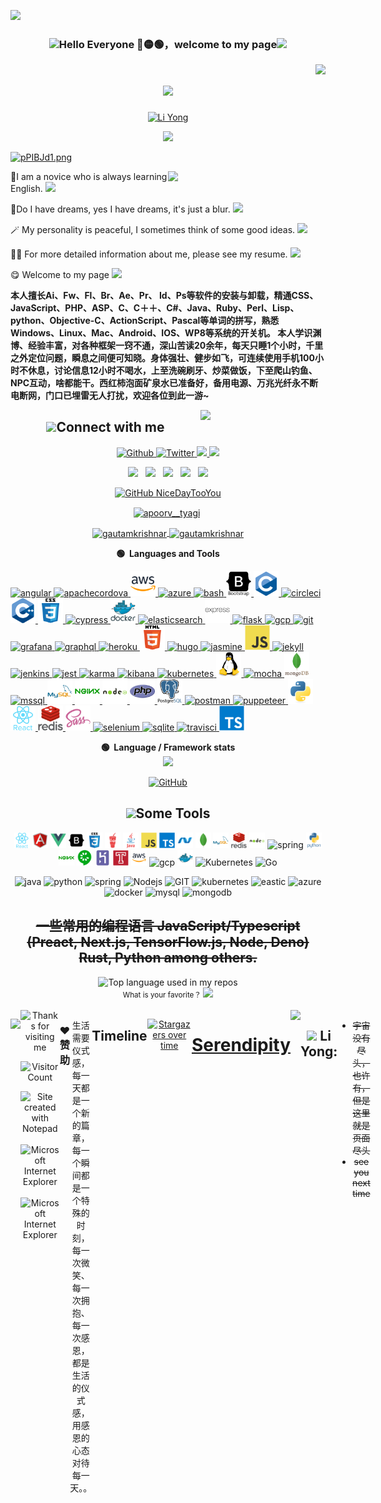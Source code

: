 ![](https://s1.ax1x.com/2023/08/20/pP8cNpq.jpg)

### <div align="center"><img src="https://github.com/sciencepal/sciencepal/blob/master/assets/Hi.gif" width="29px">Hello Everyone  🔴🟡🟢，welcome to my page<img src="https://media.giphy.com/media/mGcNjsfWAjY5AEZNw6/giphy.gif" width="50"></div>  

<img align="right" src="https://visitor-badge.laobi.icu/badge?page_id=NiceDayTooYou.NiceDayTooYou">

<h1 align="center">
  <a href="https://git.io/typing-svg">
    <img src="https://readme-typing-svg.herokuapp.com/?lines=你好,+Hello!+❤️;欢迎+来到+LiYong+的页面....;Nice+to+meet+you!&center=true&size=30&color=000000">
  </a>
</h1>

<p align="center">
  <a href="https://liyong.online/">
    <img src="https://s1.ax1x.com/2023/08/20/pP8bBkt.png" alt="Li Yong" /></a>
</p>

<p align="center">
  <!-- Typing SVG by DenverCoder1 - https://github.com/DenverCoder1/readme-typing-svg -->
  <a href="https://liyong.online/">
    <img src="https://readme-typing-svg.demolab.com/?lines=Nihao%20Welcome%20to%20Li%20Yong%20page;%20Glad%20you're%20here%20it's%20just%20a%20moment&center=true&width=440&height=45&color=f75c7e&vCenter=true&pause=1000&size=22" /></a>
</p>

[![pPIBJd1.png](https://z1.ax1x.com/2023/09/21/pPIBJd1.png)](https://imgse.com/i/pPIBJd1)

<picture>
    <source media="(prefers-color-scheme: dark)" srcset="https://github-readme-stats-ouuan.vercel.app/api?username=ouuan&theme=dark&show_icons=true">
    <img align="right" width="50%" src="https://github-readme-stats-ouuan.vercel.app/api?username=NiceDayTooYou&show_icons=true">
</picture>

<div>   
    <p>🔭I am a novice who is always learning English. <img src="https://media.giphy.com/media/WUlplcMpOCEmTGBtBW/giphy.gif" width="30"></p>
    <p>🌱Do I have dreams, yes I have dreams, it's just a blur. <img src="https://media.giphy.com/media/WUlplcMpOCEmTGBtBW/giphy.gif" width="30"></p>
    <p>🪄 My personality is peaceful, I sometimes think of some good ideas. <img src="https://media.giphy.com/media/WUlplcMpOCEmTGBtBW/giphy.gif" width="30"></p>
    <p>👨‍💻  For more detailed information about me, please see my resume. <img src="https://media.giphy.com/media/WUlplcMpOCEmTGBtBW/giphy.gif" width="30"></p>
    <p>😋 Welcome to my page <img src="https://media.giphy.com/media/WUlplcMpOCEmTGBtBW/giphy.gif" width="30"></p>
    <p><strong>本人擅长Ai、Fw、Fl、Br、Ae、Pr、 Id、Ps等软件的安装与卸载，精通CSS、JavaScript、PHP、ASP、C、C＋＋、C#、Java、Ruby、Perl、Lisp、python、Objective-C、ActionScript、Pascal等单词的拼写，熟悉Windows、Linux、Mac、Android、IOS、WP8等系统的开关机。
本人学识渊博、经验丰富，对各种框架一窍不通，深山苦读20余年，每天只睡1个小时，千里之外定位问题，瞬息之间便可知晓。身体强壮、健步如飞，可连续使用手机100小时不休息，讨论信息12小时不喝水，上至洗碗刷牙、炒菜做饭，下至爬山钓鱼、NPC互动，啥都能干。西红柿泡面矿泉水已准备好，备用电源、万兆光纤永不断电断网，门口已埋雷无人打扰，欢迎各位到此一游~</strong></p> 
</div>

 <img align='right' src='https://user-images.githubusercontent.com/5713670/87202985-820dcb80-c2b6-11ea-9f56-7ec461c497c3.gif' width='200'>
 
<div align="center">
    <h2><img src="https://github.com/TheDudeThatCode/TheDudeThatCode/blob/master/Assets/Developer.gif" width="45" />Connect with me</h2>
    <div>
        <a href="https://t.me/serendipityniceday" target="_blank">
            <img alt="Github" src="https://img.shields.io/badge/GitHub-%2312100E.svg?&style=for-the-badge&logo=Github&logoColor=white" />
        </a> 
        <a href="https://twitter.com/NiceDayTooYou" target="_blank">
            <img alt="Twitter" src="https://img.shields.io/badge/twitter-%231DA1F2.svg?&style=for-the-badge&logo=twitter&logoColor=white" />
        </a> 
        <a href="https://www.instagram.com/serendipityniceday">
            <img src="https://img.shields.io/badge/instagram-%23E4405F.svg?&style=for-the-badge&logo=instagram&logoColor=white" height=25 />
        </a> 
        <a href="https://youtube.com/@serendipityniceday">
            <img src="https://img.shields.io/badge/youtube-%2312100E.svg?&style=for-the-badge&logo=youtube&logoColor=white" height=25 />
        </a>
    </p>
</div>

[<img src="https://upload.wikimedia.org/wikipedia/commons/8/83/Steam_icon_logo.svg" width="3.5%"/>](https://steamcommunity.com/id/NiceDayToYou/)  &nbsp; [<img src="https://img.icons8.com/color/48/000000/twitter.png" width="3.5%"/>](https://twitter.com/NiceDayTooYou)  &nbsp; [<img src="https://img.icons8.com/fluent/48/000000/facebook-new.png" width="3.5%"/>](https://www.facebook.com/profile.php?id=100087409027814)  &nbsp; [<img src="https://img.icons8.com/fluent/48/000000/instagram-new.png" width="3.5%"/>](https://www.instagram.com/serendipityniceday)  &nbsp; <a href="mailto:nicedaytoooyou@gmail.com"> <img src="https://img.icons8.com/fluent/48/000000/gmail.png" width="3.5%"/>
  

[![GitHub NiceDayTooYou](https://img.shields.io/github/followers/thaiane?label=follow&style=social)](https://github.com/NiceDayTooYou)

<p align="center">
<a href="https://twitter.com/NiceDayTooYou" target="blank"><img align="center" src="https://cdn.jsdelivr.net/npm/simple-icons@3.0.1/icons/twitter.svg" alt="apoorv__tyagi" height="30" width="30" /></a>&nbsp;
</p>

<div align="center">
    <p align="center">
        <a href="https://twitter.com/NiceDayTooYou" target="_blank">
            <img align="center" src="https://raw.githubusercontent.com/rahuldkjain/github-profile-readme-generator/master/src/images/icons/Social/twitter.svg" alt="gautamkrishnar" height="30" width="40" />
        </a>
        <a href="https://www.instagram.com/serendipityniceday" target="_blank">
            <img align="center" src="https://raw.githubusercontent.com/rahuldkjain/github-profile-readme-generator/master/src/images/icons/Social/instagram.svg" alt="gautamkrishnar" height="30" width="40" />
        </a>
    </p>
</div>

<b>🟢&nbsp;&nbsp;Languages&nbsp;and&nbsp;Tools</b>
  <br/>
  <p align="left"> <a href="https://angular.io" target="_blank"> <img src="https://angular.io/assets/images/logos/angular/angular.svg" alt="angular" width="40" height="40"/> </a> <a href="https://cordova.apache.org/" target="_blank"> <img src="https://www.vectorlogo.zone/logos/apache_cordova/apache_cordova-icon.svg" alt="apachecordova" width="40" height="40"/> </a> <a href="https://aws.amazon.com" target="_blank"> <img src="https://raw.githubusercontent.com/devicons/devicon/master/icons/amazonwebservices/amazonwebservices-original-wordmark.svg" alt="aws" width="40" height="40"/> </a> <a href="https://azure.microsoft.com/en-in/" target="_blank"> <img src="https://www.vectorlogo.zone/logos/microsoft_azure/microsoft_azure-icon.svg" alt="azure" width="40" height="40"/> </a> <a href="https://www.gnu.org/software/bash/" target="_blank"> <img src="https://www.vectorlogo.zone/logos/gnu_bash/gnu_bash-icon.svg" alt="bash" width="40" height="40"/> </a> <a href="https://getbootstrap.com" target="_blank"> <img src="https://raw.githubusercontent.com/devicons/devicon/master/icons/bootstrap/bootstrap-plain-wordmark.svg" alt="bootstrap" width="40" height="40"/> </a> <a href="https://www.cprogramming.com/" target="_blank"> <img src="https://raw.githubusercontent.com/devicons/devicon/master/icons/c/c-original.svg" alt="c" width="40" height="40"/> </a> <a href="https://circleci.com" target="_blank"> <img src="https://www.vectorlogo.zone/logos/circleci/circleci-icon.svg" alt="circleci" width="40" height="40"/> </a> <a href="https://www.w3schools.com/cpp/" target="_blank"> <img src="https://raw.githubusercontent.com/devicons/devicon/master/icons/cplusplus/cplusplus-original.svg" alt="cplusplus" width="40" height="40"/> </a> <a href="https://www.w3schools.com/css/" target="_blank"> <img src="https://raw.githubusercontent.com/devicons/devicon/master/icons/css3/css3-original-wordmark.svg" alt="css3" width="40" height="40"/> </a> <a href="https://www.cypress.io" target="_blank"> <img src="https://raw.githubusercontent.com/simple-icons/simple-icons/6e46ec1fc23b60c8fd0d2f2ff46db82e16dbd75f/icons/cypress.svg" alt="cypress" width="40" height="40"/> </a> <a href="https://www.docker.com/" target="_blank"> <img src="https://raw.githubusercontent.com/devicons/devicon/master/icons/docker/docker-original-wordmark.svg" alt="docker" width="40" height="40"/> </a> <a href="https://www.elastic.co" target="_blank"> <img src="https://www.vectorlogo.zone/logos/elastic/elastic-icon.svg" alt="elasticsearch" width="40" height="40"/> </a> <a href="https://expressjs.com" target="_blank"> <img src="https://raw.githubusercontent.com/devicons/devicon/master/icons/express/express-original-wordmark.svg" alt="express" width="40" height="40"/> </a> <a href="https://flask.palletsprojects.com/" target="_blank"> <img src="https://www.vectorlogo.zone/logos/pocoo_flask/pocoo_flask-icon.svg" alt="flask" width="40" height="40"/> </a> <a href="https://cloud.google.com" target="_blank"> <img src="https://www.vectorlogo.zone/logos/google_cloud/google_cloud-icon.svg" alt="gcp" width="40" height="40"/> </a> <a href="https://git-scm.com/" target="_blank"> <img src="https://www.vectorlogo.zone/logos/git-scm/git-scm-icon.svg" alt="git" width="40" height="40"/> </a> <a href="https://grafana.com" target="_blank"> <img src="https://www.vectorlogo.zone/logos/grafana/grafana-icon.svg" alt="grafana" width="40" height="40"/> </a> <a href="https://graphql.org" target="_blank"> <img src="https://www.vectorlogo.zone/logos/graphql/graphql-icon.svg" alt="graphql" width="40" height="40"/> </a> <a href="https://heroku.com" target="_blank"> <img src="https://www.vectorlogo.zone/logos/heroku/heroku-icon.svg" alt="heroku" width="40" height="40"/> </a> <a href="https://www.w3.org/html/" target="_blank"> <img src="https://raw.githubusercontent.com/devicons/devicon/master/icons/html5/html5-original-wordmark.svg" alt="html5" width="40" height="40"/> </a> <a href="https://gohugo.io/" target="_blank"> <img src="https://api.iconify.design/logos-hugo.svg" alt="hugo" width="40" height="40"/> </a> <a href="https://jasmine.github.io/" target="_blank"> <img src="https://www.vectorlogo.zone/logos/jasmine/jasmine-icon.svg" alt="jasmine" width="40" height="40"/> </a> <a href="https://developer.mozilla.org/en-US/docs/Web/JavaScript" target="_blank"> <img src="https://raw.githubusercontent.com/devicons/devicon/master/icons/javascript/javascript-original.svg" alt="javascript" width="40" height="40"/> </a> <a href="https://jekyllrb.com/" target="_blank"> <img src="https://www.vectorlogo.zone/logos/jekyllrb/jekyllrb-icon.svg" alt="jekyll" width="40" height="40"/> </a> <a href="https://www.jenkins.io" target="_blank"> <img src="https://www.vectorlogo.zone/logos/jenkins/jenkins-icon.svg" alt="jenkins" width="40" height="40"/> </a> <a href="https://jestjs.io" target="_blank"> <img src="https://www.vectorlogo.zone/logos/jestjsio/jestjsio-icon.svg" alt="jest" width="40" height="40"/> </a> <a href="https://karma-runner.github.io/latest/index.html" target="_blank"> <img src="https://raw.githubusercontent.com/detain/svg-logos/780f25886640cef088af994181646db2f6b1a3f8/svg/karma.svg" alt="karma" width="40" height="40"/> </a> <a href="https://www.elastic.co/kibana" target="_blank"> <img src="https://www.vectorlogo.zone/logos/elasticco_kibana/elasticco_kibana-icon.svg" alt="kibana" width="40" height="40"/> </a> <a href="https://kubernetes.io" target="_blank"> <img src="https://www.vectorlogo.zone/logos/kubernetes/kubernetes-icon.svg" alt="kubernetes" width="40" height="40"/> </a> <a href="https://www.linux.org/" target="_blank"> <img src="https://raw.githubusercontent.com/devicons/devicon/master/icons/linux/linux-original.svg" alt="linux" width="40" height="40"/> </a> <a href="https://mochajs.org" target="_blank"> <img src="https://www.vectorlogo.zone/logos/mochajs/mochajs-icon.svg" alt="mocha" width="40" height="40"/> </a> <a href="https://www.mongodb.com/" target="_blank"> <img src="https://raw.githubusercontent.com/devicons/devicon/master/icons/mongodb/mongodb-original-wordmark.svg" alt="mongodb" width="40" height="40"/> </a> <a href="https://www.microsoft.com/en-us/sql-server" target="_blank"> <img src="https://www.svgrepo.com/show/303229/microsoft-sql-server-logo.svg" alt="mssql" width="40" height="40"/> </a> <a href="https://www.mysql.com/" target="_blank"> <img src="https://raw.githubusercontent.com/devicons/devicon/master/icons/mysql/mysql-original-wordmark.svg" alt="mysql" width="40" height="40"/> </a> <a href="https://www.nginx.com" target="_blank"> <img src="https://raw.githubusercontent.com/devicons/devicon/master/icons/nginx/nginx-original.svg" alt="nginx" width="40" height="40"/> </a> <a href="https://nodejs.org" target="_blank"> <img src="https://raw.githubusercontent.com/devicons/devicon/master/icons/nodejs/nodejs-original-wordmark.svg" alt="nodejs" width="40" height="40"/> </a> <a href="https://www.php.net" target="_blank"> <img src="https://raw.githubusercontent.com/devicons/devicon/master/icons/php/php-original.svg" alt="php" width="40" height="40"/> </a> <a href="https://www.postgresql.org" target="_blank"> <img src="https://raw.githubusercontent.com/devicons/devicon/master/icons/postgresql/postgresql-original-wordmark.svg" alt="postgresql" width="40" height="40"/> </a> <a href="https://postman.com" target="_blank"> <img src="https://www.vectorlogo.zone/logos/getpostman/getpostman-icon.svg" alt="postman" width="40" height="40"/> </a> <a href="https://github.com/puppeteer/puppeteer" target="_blank"> <img src="https://www.vectorlogo.zone/logos/pptrdev/pptrdev-official.svg" alt="puppeteer" width="40" height="40"/> </a> <a href="https://www.python.org" target="_blank"> <img src="https://raw.githubusercontent.com/devicons/devicon/master/icons/python/python-original.svg" alt="python" width="40" height="40"/> </a> <a href="https://reactjs.org/" target="_blank"> <img src="https://raw.githubusercontent.com/devicons/devicon/master/icons/react/react-original-wordmark.svg" alt="react" width="40" height="40"/> </a> <a href="https://redis.io" target="_blank"> <img src="https://raw.githubusercontent.com/devicons/devicon/master/icons/redis/redis-original-wordmark.svg" alt="redis" width="40" height="40"/> </a> <a href="https://sass-lang.com" target="_blank"> <img src="https://raw.githubusercontent.com/devicons/devicon/master/icons/sass/sass-original.svg" alt="sass" width="40" height="40"/> </a> <a href="https://www.selenium.dev" target="_blank"> <img src="https://raw.githubusercontent.com/detain/svg-logos/780f25886640cef088af994181646db2f6b1a3f8/svg/selenium-logo.svg" alt="selenium" width="40" height="40"/> </a> <a href="https://www.sqlite.org/" target="_blank"> <img src="https://www.vectorlogo.zone/logos/sqlite/sqlite-icon.svg" alt="sqlite" width="40" height="40"/> </a> <a href="https://travis-ci.org" target="_blank"> <img src="https://www.vectorlogo.zone/logos/travis-ci/travis-ci-icon.svg" alt="travisci" width="40" height="40"/> </a> <a href="https://www.typescriptlang.org/" target="_blank"> <img src="https://raw.githubusercontent.com/devicons/devicon/master/icons/typescript/typescript-original.svg" alt="typescript" width="40" height="40"/> </a> </p>

<b>🟢&nbsp;&nbsp;Language&nbsp;/&nbsp;Framework stats</b>
  <br/>
  <a href='https://liyong.online/'>
  <img src='http://cr-skills-chart-widget.azurewebsites.net/api/api?username=gautamkrishnar&padding=30&skills=angular,batchfile,c,C%23,coffeescript,dart,go,html,json,java,javascript,less,mysql,php,pandas,perl,python,reactjs,scss,shell,svelte,swift,typescript,vue'>
  </a>

[![GitHub](https://img.shields.io/badge/dynamic/json?logo=github&label=GitHub&labelColor=495867&color=495867&query=%24.data.totalSubs&url=https%3A%2F%2Fapi.spencerwoo.com%2Fsubstats%2F%3Fsource%3Dgithub%26queryKey%3Dhayschan&style=for-the-badge)](https://github.com/NiceDayTooYou)

<h2><img src='https://media1.giphy.com/media/du3J3cXyzhj75IOgvA/giphy.gif?cid=ecf05e47x2g034i9pzwtzzsd3xgg2w9nr94t4tflbbgo3008&rid=giphy.gif' width='25' />Some Tools </h2>
<p align="center">
<img src="https://raw.githubusercontent.com/devicons/devicon/master/icons/react/react-original-wordmark.svg" alt="react" width="25" height="25" />
<img src="https://raw.githubusercontent.com/devicons/devicon/master/icons/angularjs/angularjs-original.svg" alt="angular-js" width="25" height="25" />
<img src="https://raw.githubusercontent.com/devicons/devicon/master/icons/vuejs/vuejs-original.svg" alt="vue" width="25" height="25" />
<img src="https://raw.githubusercontent.com/devicons/devicon/master/icons/bootstrap/bootstrap-plain.svg" alt="bootstrap" width="25" height="25" />
<img src="https://raw.githubusercontent.com/devicons/devicon/master/icons/css3/css3-original-wordmark.svg" alt="css3" width="25" height="25" />
<img src="https://raw.githubusercontent.com/devicons/devicon/master/icons/gulp/gulp-plain.svg" alt="gulp" width="25" height="25" />
<img src="https://raw.githubusercontent.com/devicons/devicon/master/icons/java/java-original-wordmark.svg" alt="java" width="25" height="25" />
<img src="https://raw.githubusercontent.com/devicons/devicon/master/icons/javascript/javascript-original.svg" alt="javascript" width="25" height="25" />
<img src="https://raw.githubusercontent.com/devicons/devicon/master/icons/typescript/typescript-original.svg" alt="typescript" width="25" height="25" />
<img src="https://raw.githubusercontent.com/devicons/devicon/master/icons/dot-net/dot-net-original.svg" alt=".NET" width="25" height="25" />
<img src="https://raw.githubusercontent.com/devicons/devicon/master/icons/mongodb/mongodb-original.svg" alt="mongodb" width="25" height="25" />
<img src="https://raw.githubusercontent.com/devicons/devicon/master/icons/mysql/mysql-original-wordmark.svg" alt="mysql" width="25" height="25" />
<img src="https://raw.githubusercontent.com/devicons/devicon/master/icons/redis/redis-original-wordmark.svg" alt="redis" width="25" height="25" />
<img src="https://raw.githubusercontent.com/devicons/devicon/master/icons/nodejs/nodejs-original-wordmark.svg" alt="nodejs" width="25" height="25" />
<img src="https://www.vectorlogo.zone/logos/springio/springio-icon.svg" alt="spring" width="25" height="25" />
<img src="https://raw.githubusercontent.com/devicons/devicon/master/icons/python/python-original-wordmark.svg" alt="python" width="25" height="25" />
<img src="https://raw.githubusercontent.com/devicons/devicon/master/icons/nginx/nginx-original.svg" alt="nginx" width="25" height="25" />
<img src="https://raw.githubusercontent.com/devicons/devicon/master/icons/cucumber/cucumber-plain.svg" alt="cucumber" width="25" height="25" />
<img src="https://raw.githubusercontent.com/devicons/devicon/master/icons/heroku/heroku-plain.svg" alt="heroku" width="25" height="25" />
<img src="https://raw.githubusercontent.com/devicons/devicon/master/icons/travis/travis-plain.svg" alt="travis" width="25" height="25" />
<img src="https://raw.githubusercontent.com/github/explore/80688e429a7d4ef2fca1e82350fe8e3517d3494d/topics/aws/aws.png" alt="aws" width="25" height="25" />
<img src="https://www.vectorlogo.zone/logos/google_cloud/google_cloud-icon.svg" alt="gcp" width="25" height="25" />
<img src="https://raw.githubusercontent.com/devicons/devicon/master/icons/docker/docker-original.svg" alt="Docker" width="25" height="25" />
<img src="https://www.vectorlogo.zone/logos/kubernetes/kubernetes-icon.svg" alt="Kubernetes" width="25" height="25" />
<img src="https://cdn.jsdelivr.net/gh/devicons/devicon/icons/go/go-original.svg" alt="Go" width="25" height="25" />
</p>

<p align="center">
      <img src="https://www.vectorlogo.zone/logos/java/java-icon.svg" alt="java" width="65" height="65"/> 
      <img src="https://www.vectorlogo.zone/logos/python/python-icon.svg" alt="python" width="55" height="55"/>
      <img src="https://www.vectorlogo.zone/logos/springio/springio-icon.svg" alt="spring" width="55" height="55"/>
      <img src="https://www.vectorlogo.zone/logos/nodejs/nodejs-icon.svg" alt="Nodejs" width="55" height="55"/>
      <img src="https://www.vectorlogo.zone/logos/git-scm/git-scm-icon.svg" alt="GIT" width="55" height="55"/> 
      <img src="https://www.vectorlogo.zone/logos/kubernetes/kubernetes-icon.svg" alt="kubernetes" width="55" height="55"/>
      <img src="https://www.vectorlogo.zone/logos/elastic/elastic-icon.svg" alt="eastic" width="55" height="55"/>
      <img src="https://www.vectorlogo.zone/logos/microsoft_azure/microsoft_azure-icon.svg" alt="azure" width="55" height="55"/>
      <img src="https://www.vectorlogo.zone/logos/docker/docker-official.svg" alt="docker" width="60" height="50"/>
      <img src="https://www.vectorlogo.zone/logos/mysql/mysql-icon.svg" alt="mysql" width="45" height="55"/>
      <img src="https://www.vectorlogo.zone/logos/mongodb/mongodb-icon.svg" alt="mongodb" width="45" height="55"/>
</p>

## ~~一些常用的编程语言 JavaScript/Typescript (Preact, Next.js, TensorFlow.js, Node, Deno) Rust, Python among others.~~

<div align="center">
  <img width="" src="https://github-readme-stats.vercel.app/api/top-langs/?username=aralroca&layout=compact&hide_title=1&card_width=300" alt="Top language used in my repos" />
  <br />
  <small>What is your favorite？ <img src="https://media.giphy.com/media/WUlplcMpOCEmTGBtBW/giphy.gif" width="30"></small>
  <br />
  <br />
</div>

<div style="display: flex; justify-content: space-between;">
    <div>
        <p align="center">
            <a href=""><img height="137px" src="https://github-readme-stats.vercel.app/api?username=NiceDayTooYou&hide_title=true&hide_border=true&show_icons=true&include_all_commits=true&count_private=true&line_height=21&text_color=000&icon_color=000&bg_color=0,ea6161,ffc64d,fffc4d,52fa5a&theme=graywhite" /></a>
        </p>
    </div>
    
<div align="center">

<img height="120" alt="Thanks for visiting me" width="100%" src="https://raw.githubusercontent.com/BrunnerLivio/brunnerlivio/master/images/marquee.svg" />
<br />

![Visitor Count](https://profile-counter.glitch.me/NiceDayTooYou/count.svg)

<img src="https://raw.githubusercontent.com/BrunnerLivio/brunnerlivio/master/images/notepad.gif" alt="Site created with Notepad" height="30" />
<!-- "margin-right: whatever;" -->
<span>&nbsp;&nbsp;&nbsp;&nbsp;</span>  
<img src="https://raw.githubusercontent.com/BrunnerLivio/brunnerlivio/master/images/ie_logo.gif" alt="Microsoft Internet Explorer" />
<span>&nbsp;&nbsp;&nbsp;&nbsp;</span>  
<img src="https://raw.githubusercontent.com/BrunnerLivio/brunnerlivio/master/images/noframes.gif" alt="Microsoft Internet Explorer" />

</div>

### ❤️ 赞助
生活需要仪式感，每一天都是一个新的篇章，每一个瞬间都是一个特殊的时刻，每一次微笑、每一次拥抱、每一次感恩，都是生活的仪式感，用感恩的心态对待每一天。。
<table width="100%">
    <tr>
        <th>支付宝</th>
        <th>微信</th>
    </tr>
    <tr>
        <td><img alt="支付宝" src="https://i2.100024.xyz/2023/09/21/n7f6gx.webp"></td>
        <td><img alt="微信支付" src="https://i2.100024.xyz/2023/09/21/n5njet.webp"></td>
    </tr>
</table>

## Timeline

[![Stargazers over time](https://starchart.cc/tangly1024/NotionNext.svg)](https://starchart.cc/tangly1024/NotionNext)


# [Serendipity](https://liyong.online)

```
███████╗███████╗██████╗ ███████╗███╗   ██╗██████╗ ██╗██████╗ ██╗████████╗██╗   ██╗
██╔════╝██╔════╝██╔══██╗██╔════╝████╗  ██║██╔══██╗██║██╔══██╗██║╚══██╔══╝╚██╗ ██╔╝
███████╗█████╗  ██████╔╝█████╗  ██╔██╗ ██║██║  ██║██║██████╔╝██║   ██║    ╚████╔╝ 
╚════██║██╔══╝  ██╔══██╗██╔══╝  ██║╚██╗██║██║  ██║██║██╔═══╝ ██║   ██║     ╚██╔╝  
███████║███████╗██║  ██║███████╗██║ ╚████║██████╔╝██║██║     ██║   ██║      ██║   
╚══════╝╚══════╝╚═╝  ╚═╝╚══════╝╚═╝  ╚═══╝╚═════╝ ╚═╝╚═╝     ╚═╝   ╚═╝      ╚═╝    
```

<img align='right' src='https://media.giphy.com/media/bcKmIWkUMCjVm/giphy.gif' width='200"'>

## <img height="40" src="https://raw.githubusercontent.com/innng/innng/master/assets/kyubey.gif"/> Li Yong:

- ~~宇宙没有尽头，也许有，但是这里就是页面尽头~~
- ~~see you next time~~
